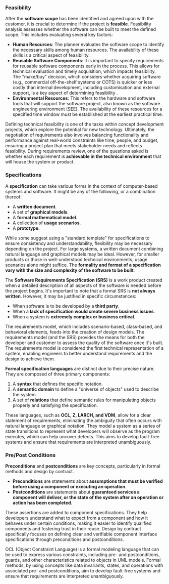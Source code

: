 
### Feasibility

After the **software scope** has been identified and agreed upon with the customer, it is crucial to determine if the project is **feasible**. Feasibility analysis assesses whether the software can be built to meet the defined scope. This includes evaluating several key factors:

- **Human Resources**: The planner evaluates the software scope to identify the necessary skills among human resources. The availability of these skills is a critical aspect of feasibility.
- **Reusable Software Components**: It is important to specify requirements for reusable software components early in the process. This allows for technical evaluation and timely acquisition, which impacts feasibility. The "make/buy" decision, which considers whether acquiring software (e.g., commercial off-the-shelf systems or COTS) is quicker or less costly than internal development, including customisation and external support, is a key aspect of determining feasibility .
- **Environmental Resources**: This refers to the hardware and software tools that will support the software project, also known as the software engineering environment (SEE). The availability of these resources for a specified time window must be established at the earliest practical time.

Defining technical feasibility is one of the tasks within concept development projects, which explore the potential for new technology. Ultimately, the negotiation of requirements also involves balancing functionality and performance against real-world constraints like time, people, and budget, ensuring a project plan that meets stakeholder needs and reflects feasibility. During requirements review, one of the questions asked is whether each requirement is **achievable in the technical environment** that will house the system or product.

### Specifications

A **specification** can take various forms in the context of computer-based systems and software. It might be any of the following, or a combination thereof:

- A **written document**.
- A set of **graphical models**.
- A **formal mathematical model**.
- A collection of **usage scenarios**.
- A **prototype**.

While some suggest using a "standard template" for specifications to ensure consistency and understandability, flexibility may be necessary depending on the project. For large systems, a written document combining natural language and graphical models may be ideal. However, for smaller products or those in well-understood technical environments, usage scenarios alone might suffice. The **formality and format of a specification vary with the size and complexity of the software to be built**.

The **Software Requirements Specification (SRS)** is a work product created when a detailed description of all aspects of the software is needed before the project begins. It's important to note that a formal SRS is **not always written**. However, it may be justified in specific circumstances:

- When software is to be developed by a **third party**.
- When a **lack of specification would create severe business issues**.
- When a system is **extremely complex or business critical**.

The requirements model, which includes scenario-based, class-based, and behavioral elements, feeds into the creation of design models. The requirements model (and the SRS) provides the means for both the developer and customer to assess the quality of the software once it's built. The requirements model is considered the first technical representation of a system, enabling engineers to better understand requirements and the design to achieve them.

**Formal specification languages** are distinct due to their precise nature. They are composed of three primary components:

1. A **syntax** that defines the specific notation.
2. A **semantic domain** to define a "universe of objects" used to describe the system.
3. A set of **relations** that define semantic rules for manipulating objects properly and satisfying the specification.

These languages, such as **OCL, Z, LARCH, and VDM**, allow for a clear statement of requirements, eliminating the ambiguity that often occurs with natural language or graphical notation. They model a system as a series of state transitions to represent what developers will observe as the program executes, which can help uncover defects. This aims to develop fault-free systems and ensure that requirements are interpreted unambiguously.

### Pre/Post Conditions

**Preconditions** and **postconditions** are key concepts, particularly in formal methods and design by contract.

- **Preconditions** are statements about **assumptions that must be verified before using a component or executing an operation**.
- **Postconditions** are statements about **guaranteed services a component will deliver, or the state of the system after an operation or action has been completed**.

These assertions are added to component specifications. They help developers understand what to expect from a component and how it behaves under certain conditions, making it easier to identify qualified components and fostering trust in their reuse. Design by contract specifically focuses on defining clear and verifiable component interface specifications through preconditions and postconditions.

OCL (Object Constraint Language) is a formal modeling language that can be used to express various constraints, including pre- and postconditions, guards, and other characteristics related to objects in UML models. Formal methods, by using concepts like data invariants, states, and operations with associated pre- and postconditions, aim to develop fault-free systems and ensure that requirements are interpreted unambiguously.